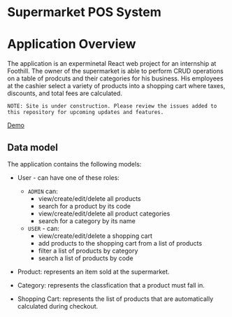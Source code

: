 # Supermarket POS System

# Application Overview

The application is an experminetal React web project for an internship at Foothill. The owner of the supermarket is able to perform CRUD operations on a table of prodcuts and their categories for his business. His employees at the cashier select a variety of products into a shopping cart where taxes, discounts, and total fees are calculated.

`NOTE: Site is under construction. Please review the issues added to this repository for upcoming updates and features.`

[Demo](https://sumart.netlify.app/)

## Data model

The application contains the following models:

- User - can have one of these roles:

  - `ADMIN` can:
    - view/create/edit/delete all products
    - search for a product by its code 
    - view/create/edit/delete all product categories
    - search for a category by its name 
  - `USER` - can:
    - view/create/edit/delete a shopping cart
    - add products to the shopping cart from a list of products
    - filter a list of products by category
    - search a list of products by code

- Product: represents an item sold at the supermarket.

- Category: represents the classfication that a product must fall in.

- Shopping Cart: represents the list of products that are automatically calculated during checkout.

